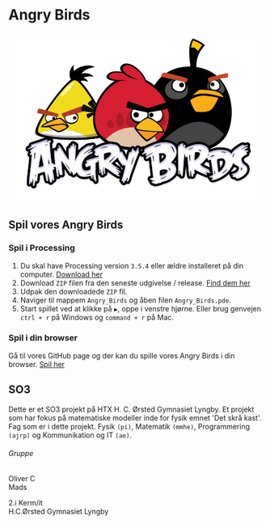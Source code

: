 # Angry Birds

![Angry Birds Logo](angry-birds-logo.png "Angry Birds Logo")

## Spil vores Angry Birds

### Spil i Processing
1. Du skal have Processing version `3.5.4` eller ældre installeret på din computer. [Download her](https://processing.org/download/)
1. Download `ZIP` filen fra den seneste udgivelse / release. [Find dem her](https://github.com/orc13a/Angry-Birds/releases)
1. Udpak den downloadede `ZIP` fil.
1. Naviger til mappem `Angry_Birds` og åben filen `Angry_Birds.pde`.
1. Start spillet ved at klikke på `▶️`, oppe i venstre hjørne. Eller brug genvejen `ctrl + r` på Windows og `command + r` på Mac.

### Spil i din browser
Gå til vores GitHub page og der kan du spille vores Angry Birds i din browser.
[Spil her](https://orc13a.github.io/Angry-Birds/)

## SO3
Dette er et SO3 projekt på HTX H. C. Ørsted Gymnasiet Lyngby.
Et projekt som har fokus på matematiske modeller inde for fysik emnet 'Det skrå kast'.
Fag som er i dette projekt. Fysik `(pi)`, Matematik `(mmhe)`, Programmering `(ajrp)` og Kommunikation og IT `(ae)`.

###### Gruppe
Oliver C<br>
Mads

2.i Kerm/it<br>
H.C.Ørsted Gymnasiet Lyngby